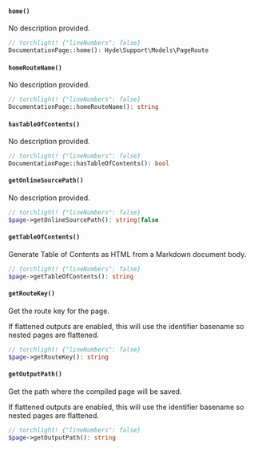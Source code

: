 <section id="documentation-page-methods">

<!-- Start generated docs for Hyde\Pages\DocumentationPage -->
<!-- Generated by HydePHP DocGen script at 2023-03-10 20:56:21 in 0.38ms -->

#### `home()`

No description provided.

```php
// torchlight! {"lineNumbers": false}
DocumentationPage::home(): Hyde\Support\Models\PageRoute
```

#### `homeRouteName()`

No description provided.

```php
// torchlight! {"lineNumbers": false}
DocumentationPage::homeRouteName(): string
```

#### `hasTableOfContents()`

No description provided.

```php
// torchlight! {"lineNumbers": false}
DocumentationPage::hasTableOfContents(): bool
```

#### `getOnlineSourcePath()`

No description provided.

```php
// torchlight! {"lineNumbers": false}
$page->getOnlineSourcePath(): string|false
```

#### `getTableOfContents()`

Generate Table of Contents as HTML from a Markdown document body.

```php
// torchlight! {"lineNumbers": false}
$page->getTableOfContents(): string
```

#### `getRouteKey()`

Get the route key for the page.

If flattened outputs are enabled, this will use the identifier basename so nested pages are flattened.

```php
// torchlight! {"lineNumbers": false}
$page->getRouteKey(): string
```

#### `getOutputPath()`

Get the path where the compiled page will be saved.

If flattened outputs are enabled, this will use the identifier basename so nested pages are flattened.

```php
// torchlight! {"lineNumbers": false}
$page->getOutputPath(): string
```

<!-- End generated docs for Hyde\Pages\DocumentationPage -->

</section>
